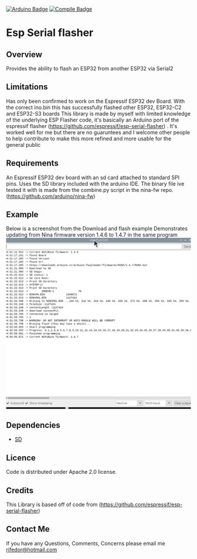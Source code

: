 [![Arduino Badge](https://github.com/winner10920/ESPSerialFlasher/actions/workflows/check-arduino.yml/badge.svg)](https://github.com/winner10920/ESPSerialFlasher/actions/workflows/check-arduino.yml)
[![Compile Badge](https://github.com/winner10920/ESPSerialFlasher/actions/workflows/compile-examples.yml/badge.svg)](https://github.com/winner10920/ESPSerialFlasher/actions/workflows/compile-examples.yml)
# Esp Serial flasher

## Overview
Provides the ability to flash an ESP32 from another ESP32 via Serial2

## Limitations
Has only been confirmed to work on the Espressif ESP32 dev Board. With the correct ino.bin this has successfully flashed other ESP32, ESP32-C2 and ESP32-S3 boards
This library is made by myself with limited knowledge of the underlying ESP Flasher code, it's basically an Arduino port of the espressif flasher (https://github.com/espressif/esp-serial-flasher) . It's worked well for me but there are no guaruntees and I welcome other people to help contribute to make this more refined and more usable for the general public

## Requirements
An Espressif ESP32 dev board with an sd card attached to standard SPI pins. Uses the SD library included with the arduino IDE.
The binary file ive tested it with is made from the combine.py script in the nina-fw repo. (https://github.com/arduino/nina-fw)

## Example
Below is a screenshot from the Download and flash example
Demonstrates updating from Nina firmware version 1.4.6 to 1.4.7 in the same program
<img src="img\DownloadAndFlash.png" width="auto" height="auto"> 


## Dependencies
  - [SD](https://github.com/arduino-libraries/SD)

## Licence

Code is distributed under Apache 2.0 license.

## Credits
This Library is based off of code from (https://github.com/espressif/esp-serial-flasher)

## Contact Me
If you have any Questions, Comments, Concerns please email me rjfedor@hotmail.com
